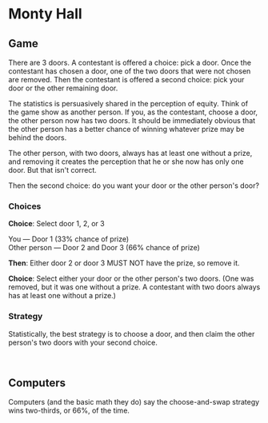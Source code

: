 # Monty Hall

## Game
There are 3 doors. A contestant is offered a choice: pick a door. Once the contestant has chosen a door, one of the two doors that were not chosen are removed. Then the contestant is offered a second choice: pick your door or the other remaining door.

The statistics is persuasively shared in the perception of equity. Think of the game show as another person. If you, as the contestant, choose a door, the other person now has two doors. It should be immediately obvious that the other person has a better chance of winning whatever prize may be behind the doors.

The other person, with two doors, always has at least one without a prize, and removing it creates the perception that he or she now has only one door. But that isn't correct.

Then the second choice: do you want your door or the other person's door?

### Choices

**Choice**: Select door 1, 2, or 3

You — Door 1 (33% chance of prize)<br />
Other person — Door 2 and Door 3 (66% chance of prize)

**Then**: Either door 2 or door 3 MUST NOT have the prize, so remove it.

**Choice**: Select either your door or the other person's two doors. (One was removed, but it was one without a prize. A contestant with two doors always has at least one without a prize.)

### Strategy
Statistically, the best strategy is to choose a door, and then claim the other person's two doors with your second choice.

<br />

## Computers

Computers (and the basic math they do) say the choose-and-swap strategy wins two-thirds, or 66%, of the time.
